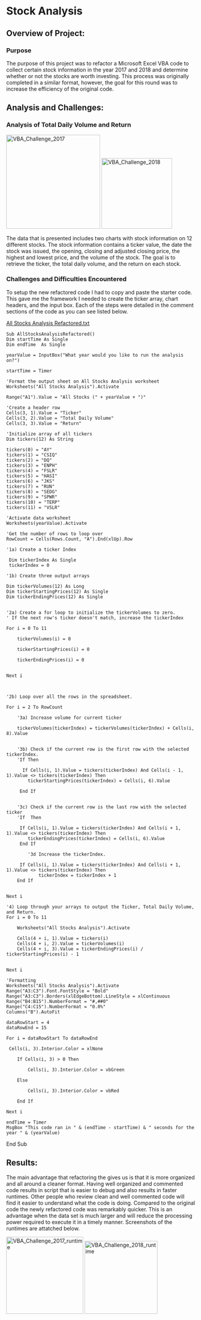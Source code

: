 # Stock Analysis
## Overview of Project:
### Purpose
The purpose of this project was to refactor a Microsoft Excel VBA code to collect certain stock information in the year 2017 and 2018 and determine whether or not the stocks are worth investing. This process was originally completed in a similar format, however, the goal for this round was to increase the efficiency of the original code.
##  Analysis and Challenges:

### Analysis of Total Daily Volume and Return

<img width="250" alt="VBA_Challenge_2017" src="https://user-images.githubusercontent.com/104540261/174865066-455ffde2-cd7a-4607-ab23-ec29175d395d.png">

<img width="188" alt="VBA_Challenge_2018" src="https://user-images.githubusercontent.com/104540261/174865124-44c203e3-bb2d-4d52-94a7-172eebcf5ffb.png">

The data that is presented includes two charts with stock information on 12 different stocks. The stock information contains a ticker value, the date the stock was issued, the opening, closing and adjusted closing price, the highest and lowest price, and the volume of the stock. The goal is to retrieve the ticker, the total daily volume, and the return on each stock.
### Challenges and Difficulties Encountered
To setup the new refactored code I had to copy and paste the starter code. This gave me the framework I needed to create the ticker array, chart headers, and the input box. Each of the steps were detailed in the comment sections of the code as you can see listed below.

[All Stocks Analysis Refactored.txt](https://github.com/MosleyJD65109/stock-analysis/files/8951483/All.Stocks.Analysis.Refactored.txt)



    Sub AllStocksAnalysisRefactored()
    Dim startTime As Single
    Dim endTime  As Single
  
    yearValue = InputBox("What year would you like to run the analysis on?")

    startTime = Timer
    
    'Format the output sheet on All Stocks Analysis worksheet
    Worksheets("All Stocks Analysis").Activate
    
    Range("A1").Value = "All Stocks (" + yearValue + ")"
    
    'Create a header row
    Cells(3, 1).Value = "Ticker"
    Cells(3, 2).Value = "Total Daily Volume"
    Cells(3, 3).Value = "Return"

    'Initialize array of all tickers
    Dim tickers(12) As String
    
    tickers(0) = "AY"
    tickers(1) = "CSIQ"
    tickers(2) = "DQ"
    tickers(3) = "ENPH"
    tickers(4) = "FSLR"
    tickers(5) = "HASI"
    tickers(6) = "JKS"
    tickers(7) = "RUN"
    tickers(8) = "SEDG"
    tickers(9) = "SPWR"
    tickers(10) = "TERP"
    tickers(11) = "VSLR"
    
    'Activate data worksheet
    Worksheets(yearValue).Activate
    
    'Get the number of rows to loop over
    RowCount = Cells(Rows.Count, "A").End(xlUp).Row
    
    '1a) Create a ticker Index
    
     Dim tickerIndex As Single
     tickerIndex = 0

    '1b) Create three output arrays
    
    Dim tickerVolumes(12) As Long
    Dim tickerStartingPrices(12) As Single
    Dim tickerEndingPrices(12) As Single
    
    
    '2a) Create a for loop to initialize the tickerVolumes to zero.
    ' If the next row's ticker doesn't match, increase the tickerIndex
    
    For i = 0 To 11
    
        tickerVolumes(i) = 0
        
        tickerStartingPrices(i) = 0
        
        tickerEndingPrices(i) = 0
        
        
    Next i
    
    
        
    '2b) Loop over all the rows in the spreadsheet.
    
    For i = 2 To RowCount
    
        '3a) Increase volume for current ticker
        
        tickerVolumes(tickerIndex) = tickerVolumes(tickerIndex) + Cells(i, 8).Value
        
        
        '3b) Check if the current row is the first row with the selected tickerIndex.
        'If Then
        
          If Cells(i, 1).Value = tickers(tickerIndex) And Cells(i - 1, 1).Value <> tickers(tickerIndex) Then
            tickerStartingPrices(tickerIndex) = Cells(i, 6).Value
         
         End If
        
        
        '3c) Check if the current row is the last row with the selected ticker
        'If  Then
        
         If Cells(i, 1).Value = tickers(tickerIndex) And Cells(i + 1, 1).Value <> tickers(tickerIndex) Then
            tickerEndingPrices(tickerIndex) = Cells(i, 6).Value
         End If
            
            '3d Increase the tickerIndex.
            
         If Cells(i, 1).Value = tickers(tickerIndex) And Cells(i + 1, 1).Value <> tickers(tickerIndex) Then
                tickerIndex = tickerIndex + 1
        End If
            
            
    Next i
    
    '4) Loop through your arrays to output the Ticker, Total Daily Volume, and Return.
    For i = 0 To 11
        
        Worksheets("All Stocks Analysis").Activate
        
        Cells(4 + i, 1).Value = tickers(i)
        Cells(4 + i, 2).Value = tickerVolumes(i)
        Cells(4 + i, 3).Value = tickerEndingPrices(i) / tickerStartingPrices(i) - 1
        
        
    Next i
    
    'Formatting
    Worksheets("All Stocks Analysis").Activate
    Range("A3:C3").Font.FontStyle = "Bold"
    Range("A3:C3").Borders(xlEdgeBottom).LineStyle = xlContinuous
    Range("B4:B15").NumberFormat = "#,##0"
    Range("C4:C15").NumberFormat = "0.0%"
    Columns("B").AutoFit

    dataRowStart = 4
    dataRowEnd = 15

    For i = dataRowStart To dataRowEnd
    
     Cells(i, 3).Interior.Color = xlNone
        
        If Cells(i, 3) > 0 Then
            
            Cells(i, 3).Interior.Color = vbGreen
            
        Else
        
            Cells(i, 3).Interior.Color = vbRed
            
        End If
        
    Next i
 
    endTime = Timer
    MsgBox "This code ran in " & (endTime - startTime) & " seconds for the year " & (yearValue)

End Sub



## Results:



The main advantage that refactoring the gives us is that it is more organized and all around a cleaner format. Having well organized and commented code results in script that is easier to debug and also results in faster runtimes. Other people who review clean and well commented code will find it easier to understand what the code is doing. Compared to the original code the newly refactored code was remarkably quicker. This is an advantage when the data set is much larger and will reduce the processing power required to execute it in a timely manner. Screenshots of the runtimes are attatched below.



<img width="205" alt="VBA_Challenge_2017_runtime" src="https://user-images.githubusercontent.com/104540261/174933132-916730c0-27b6-471a-852f-f3cd79f9397d.png">


<img width="194" alt="VBA_Challenge_2018_runtime" src="https://user-images.githubusercontent.com/104540261/174933181-82d581ef-1c7d-40e9-8949-c1409fca46a4.png">

